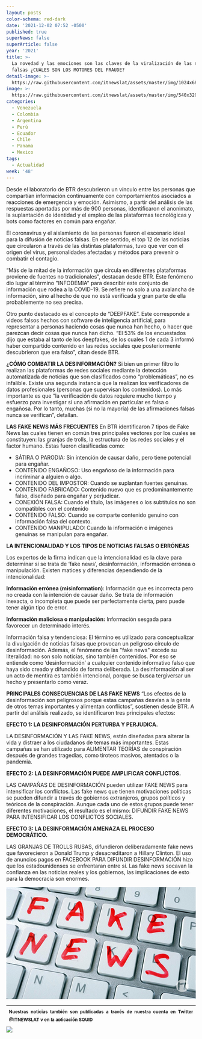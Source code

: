 ```yaml
---
layout: posts
color-schema: red-dark
date: '2021-12-02 07:52 -0500'
published: true
superNews: false
superArticle: false
year: '2021'
title: >-
  La novedad y las emociones son las claves de la viralización de las noticias
  falsas ¿CUÁLES SON LOS MOTORES DEL FRAUDE?
detail-image: >-
  https://raw.githubusercontent.com/itnewslat/assets/master/img/1024x680/Fake-News-g.jpg
image: >-
  https://raw.githubusercontent.com/itnewslat/assets/master/img/540x320/Fake-News-p.jpg
categories:
  - Venezuela
  - Colombia
  - Argentina
  - Perú
  - Ecuador
  - Chile
  - Panama
  - Mexico
tags:
  - Actualidad
week: '48'
---
```

Desde el laboratorio de BTR descubrieron un vínculo entre las personas que compartían información continuamente con comportamientos asociados a reacciones de emergencia y emoción. Asimismo, a partir del análisis de las respuestas aportadas por más de 900 personas, identificaron el anonimato, la suplantación de identidad y el empleo de las plataformas tecnológicas y bots como factores en común para engañar.

El coronavirus y el aislamiento de las personas fueron el escenario ideal para la difusión de noticias falsas. En ese sentido, el top 12 de las noticias que circularon a través de las distintas plataformas, tuvo que ver con el origen del virus, personalidades afectadas y métodos para prevenir o combatir el contagio.  
 
“Más de la mitad de la información que circula en diferentes plataformas proviene de fuentes no tradicionales”, destacan desde BTR. Este fenómeno dio lugar al término "INFODEMIA" para describir este conjunto de información que rodea a la COVID-19. Se refiere no solo a una avalancha de información, sino al hecho de que no está verificada y gran parte de ella probablemente no sea precisa. 
 
Otro punto destacado es el concepto de “DEEPFAKE”. Este corresponde a videos falsos hechos con software de inteligencia artificial, para representar a personas haciendo cosas que nunca han hecho, o hacer que parezcan decir cosas que nunca han dicho. “El 53% de los encuestados dijo que estaba al tanto de los deepfakes, de los cuales 1 de cada 3 informó haber compartido contenido en las redes sociales que posteriormente descubrieron que era falso”, citan desde BTR. 
 
**¿CÓMO COMBATIR LA DESINFORMACIÓN?**
Si bien un primer filtro lo realizan las plataformas de redes sociales mediante la detección automatizada de noticias que son clasificados como “problemáticas”, no es infalible. Existe una segunda instancia que la realizan los verificadores de datos profesionales (personas que supervisan los contenidos). Lo más importante es que “la verificación de datos requiere mucho tiempo y esfuerzo para investigar si una afirmación en particular es falsa o engañosa. Por lo tanto, muchas (si no la mayoría) de las afirmaciones falsas nunca se verifican”, detallan. 
 
**LAS FAKE NEWS MÁS FRECUENTES**
En BTR identificaron 7 tipos de Fake News las cuales tienen en común tres principales vectores por los cuales se constituyen: las granjas de trolls, la estructura de las redes sociales y el factor humano. Estas fueron clasificadas como:  
- SÁTIRA O PARODIA: Sin intención de causar daño, pero tiene potencial para engañar. 
- CONTENIDO ENGAÑOSO: Uso engañoso de la información para incriminar a alguien o algo. 
- CONTENIDO DEL IMPOSTOR: Cuando se suplantan fuentes genuinas. 
- CONTENIDO FABRICADO: Contenido nuevo que es predominantemente falso, diseñado para engañar y perjudicar. 
- CONEXIÓN FALSA: Cuando el título, las imágenes o los subtítulos no son compatibles con el contenido 
- CONTENIDO FALSO: Cuando se comparte contenido genuino con información falsa del contexto. 
- CONTENIDO MANIPULADO: Cuando la información o imágenes genuinas se manipulan para engañar. 

**LA INTENCIONALIDAD Y LOS TIPOS DE NOTICIAS FALSAS O ERRÓNEAS**

Los expertos de la firma indican que la intencionalidad es la clave para determinar si se trata de ‘fake news’, desinformación, información errónea o manipulación. Existen matices y diferencias dependiendo de la intencionalidad: 

**Información errónea (misinformation)**: Información que es incorrecta pero no creada con la intención de causar daño. Se trata de información inexacta, o incompleta que puede ser perfectamente cierta, pero puede tener algún tipo de error. 

**Información maliciosa o manipulación:** Información sesgada para favorecer un determinado interés. 

Información falsa y tendenciosa: El término es utilizado para conceptualizar la divulgación de noticias falsas que provocan un peligroso círculo de desinformación. Además, el fenómeno de las "fake news" excede su literalidad: no son solo noticias, sino también contenidos. Por eso se entiende como ‘desinformación’ a cualquier contenido informativo falso que haya sido creado y difundido de forma deliberada. La desinformación al ser un acto de mentira es también intencional, porque se busca tergiversar un hecho y presentarlo como veraz. 

**PRINCIPALES CONSECUENCIAS DE LAS FAKE NEWS**
“Los efectos de la desinformación son peligrosos porque estas campañas desvían a la gente de otros temas importantes y alimentan conflictos”, sostienen desde BTR. A partir del análisis realizado, se identificaron tres principales efectos:  

**EFECTO 1: LA DESINFORMACIÓN PERTURBA Y PERJUDICA.** 

LA DESINFORMACIÓN Y LAS FAKE NEWS, están diseñadas para alterar la vida y distraer a los ciudadanos de temas más importantes. Estas campañas se han utilizado para ALIMENTAR TEORÍAS de conspiración después de grandes tragedias, como tiroteos masivos, atentados o la pandemia. 

**EFECTO 2: LA DESINFORMACIÓN PUEDE AMPLIFICAR CONFLICTOS.** 

LAS CAMPAÑAS DE DESINFORMACIÓN pueden utilizar FAKE NEWS para intensificar los conflictos. Las fake news que tienen motivaciones políticas se pueden difundir a través de gobiernos extranjeros, grupos políticos y teóricos de la conspiración. Aunque cada uno de estos grupos puede tener diferentes motivaciones, el resultado es el mismo: DIFUNDIR FAKE NEWS PARA INTENSIFICAR LOS CONFLICTOS SOCIALES.  

**EFECTO 3: LA DESINFORMACIÓN AMENAZA EL PROCESO DEMOCRÁTICO.** 

LAS GRANJAS DE TROLLS RUSAS, difundieron deliberadamente fake news que favorecieron a Donald Trump y desacreditaron a Hillary Clinton. El uso de anuncios pagos en FACEBOOK PARA DIFUNDIR DESINFORMACIÓN hizo que los estadounidenses se enfrentaran entre sí. Las fake news socavan la confianza en las noticias reales y los gobiernos, las implicaciones de esto para la democracia son enormes.

![](https://raw.githubusercontent.com/itnewslat/assets/master/img/540x320/Fake-News-p.jpg)

<table style="height: 42px;" width="569">
<tbody>
<tr>
<td style="text-align: justify;"><sub><strong>Nuestras noticias también son publicadas a través de nuestra cuenta en Twitter <a href="https://twitter.com/itnewslat?lang=es">@ITNEWSLAT</a> y en la aplicación <a href="https://squidapp.co/en/">SQUID</a></strong></sub></td>
</tr>
</tbody>
</table>

<img src="https://tracker.metricool.com/c3po.jpg?hash=56f88a41e39ab42c063cc51676587a04"/>
